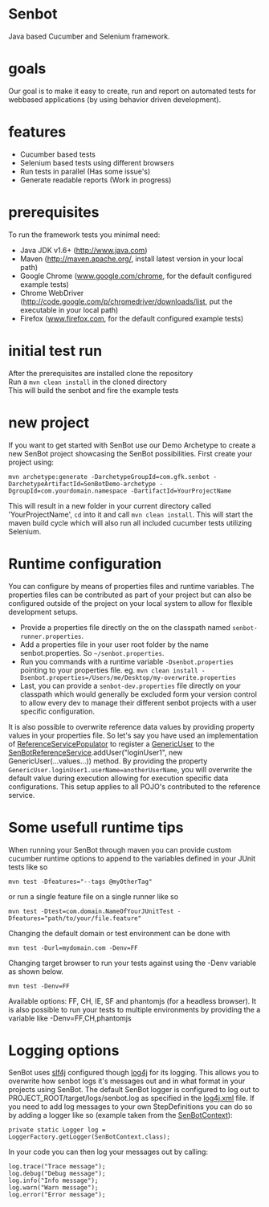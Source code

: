 Senbot
======

Java based Cucumber and Selenium framework.

goals
======
Our goal is to make it easy to create, run and report on automated tests for webbased applications (by using behavior driven development).

features
======
* Cucumber based tests
* Selenium based tests using different browsers
* Run tests in parallel (Has some issue's)
* Generate readable reports (Work in progress)

prerequisites
======
To run the framework tests you minimal need:
* Java JDK v1.6+ (http://www.java.com)
* Maven (http://maven.apache.org/, install latest version in your local path)
* Google Chrome (www.google.com/chrome, for the default configured example tests)
* Chrome WebDriver (http://code.google.com/p/chromedriver/downloads/list, put the executable in your local path)
* Firefox (www.firefox.com, for the default configured example tests)

initial test run
=======
After the prerequisites are installed clone the repository<br>
Run a ```mvn clean install``` in the cloned directory<br>
This will build the senbot and fire the example tests

new project
=======
If you want to get started with SenBot use our Demo Archetype to create a new SenBot project showcasing the SenBot possibilities. First create your project using:
```
mvn archetype:generate -DarchetypeGroupId=com.gfk.senbot -DarchetypeArtifactId=SenBotDemo-archetype -DgroupId=com.yourdomain.namespace -DartifactId=YourProjectName
```

This will result in a new folder in your current directory called 'YourProjectName', ```cd``` into it and call ```mvn clean install```. This will start the maven build cycle which will also run all included cucumber tests utilizing Selenium. 

Runtime configuration
=======
You can configure by means of properties files and runtime variables. The properties files can be contributed as part of your project but can also be configured outside of the project on your local system to 
allow for flexible development setups.

* Provide a properties file directly on the on the classpath named ```senbot-runner.properties```.
* Add a properties file in your user root folder by the name senbot.properties. So ```~/senbot.properties```.
* Run you commands with a runtime variable ```-Dsenbot.properties``` pointing to your properties file. eg.  ```mvn clean install -Dsenbot.properties=/Users/me/Desktop/my-overwrite.properties```
* Last, you can provide a ```senbot-dev.properties``` file directly on your classpath which would generally be excluded form your version control to allow every dev to manage their different senbot projects with a user specific configuration.

It is also possible to overwrite reference data values by providing property values in your properties file. So let's say you have used an implementation of [ReferenceServicePopulator](https://github.com/gfk-ba/senbot/blob/master/SenBotRunner/src/main/java/com/gfk/senbot/framework/data/ReferenceServicePopulator.java)
to register a [GenericUser](https://github.com/gfk-ba/senbot/blob/master/SenBotRunner/src/main/java/com/gfk/senbot/framework/data/GenericUser.java) to the [SenBotReferenceService](https://github.com/gfk-ba/senbot/blob/master/SenBotRunner/src/main/java/com/gfk/senbot/framework/data/SenBotReferenceService.java).addUser("loginUser1", new GenericUser(...values...)) method.
By providing the property ```GenericUser.loginUser1.userName=anotherUserName```, you will overwrite the default value during execution allowing for execution specific data configurations. This setup applies to all POJO's contributed to the reference service.


Some usefull runtime tips
=======
When running your SenBot through maven you can provide custom cucumber runtime options to append to the variables defined in your JUnit tests like so
```
mvn test -Dfeatures="--tags @myOtherTag"
```
or run a single feature file on a single runner like so
```
mvn test -Dtest=com.domain.NameOfYourJUnitTest -Dfeatures="path/to/your/file.feature"
```
Changing the default domain or test environment can be done with
```
mvn test -Durl=mydomain.com -Denv=FF
```
Changing target browser to run your tests against using the -Denv variable as shown below.
```
mvn test -Denv=FF
```
Available options: FF, CH, IE, SF and phantomjs (for a headless browser). It is also possible to run your tests to multiple environments by providing the a variable like -Denv=FF,CH,phantomjs


Logging options
=======
SenBot uses [slf4j](http://www.slf4j.org/) configured though [log4j](http://logging.apache.org/log4j/) for its logging. This allows you to overwrite how senbot logs it's messages out and in what format in your projects using SenBot.
The default SenBot logger is configured to log out to PROJECT_ROOT/target/logs/senbot.log as specified in the [log4j.xml](https://github.com/gfk-ba/senbot/blob/master/SenBotRunner/src/main/resources/log4j.xml) file. If you need to add
log messages to your own StepDefinitions you can do so by adding a logger like so (example taken from the [SenBotContext](https://github.com/gfk-ba/senbot/blob/master/SenBotRunner/src/main/java/com/gfk/senbot/framework/context/SenBotContext.java)):
```
private static Logger log = LoggerFactory.getLogger(SenBotContext.class);
```
In your code you can then log your messages out by calling:
```
log.trace("Trace message");
log.debug("Debug message");
log.info("Info message");
log.warn("Warn message");
log.error("Error message");
```